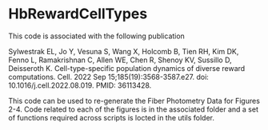 # HbRewardCellTypes

This code is associated with the following publication

Sylwestrak EL, Jo Y, Vesuna S, Wang X, Holcomb B, Tien RH, Kim DK, Fenno L, Ramakrishnan C, Allen WE, Chen R, Shenoy KV, Sussillo D, Deisseroth K. Cell-type-specific population dynamics of diverse reward computations. Cell. 2022 Sep 15;185(19):3568-3587.e27. doi: 10.1016/j.cell.2022.08.019. PMID: 36113428. 

This code can be used to re-generate the Fiber Photometry Data for Figures 2-4.  Code related to each of the figures is in the associated folder and a set of functions required across scripts is locted in the utils folder.

